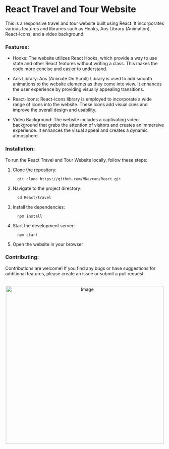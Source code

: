 <h1>React Travel and Tour Website</h1>
This is a responsive travel and tour website built using React. It incorporates various features and libraries such as Hooks, Aos Library (Animation), React-Icons, and a video background.

<h3>Features:</h3>

* Hooks: The website utilizes React Hooks, which provide a way to use state and other React features without writing a class. This makes the code more concise and easier to understand.

* Aos Library: Aos (Animate On Scroll) Library is used to add smooth animations to the website elements as they come into view. It enhances the user experience by providing visually appealing transitions.

* React-Icons: React-Icons library is employed to incorporate a wide range of icons into the website. These icons add visual cues and improve the overall design and usability.

* Video Background: The website includes a captivating video background that grabs the attention of visitors and creates an immersive experience. It enhances the visual appeal and creates a dynamic atmosphere.

<h3>Installation:</h3>
To run the React Travel and Tour Website locally, follow these steps:
<ol type=1>
  
  <li>Clone the repository:</li>
  
```
  git clone https://github.com/MNazran/React.git
```
  
  <li>Navigate to the project directory:</li>
  
```
  cd React/travel
```
  
  <li>Install the dependencies:</li>
  
```
  npm install
```
  
  <li>Start the development server:</li>
  
```
  npm start
```
  
  <li>Open the website in your browser</li>

</ol>

<h3>Contributing:</h3>
Contributions are welcome! If you find any bugs or have suggestions for additional features, please create an issue or submit a pull request.
<br/><br/>

<p align="center">
  <img src="https://github.com/MNazran/React/assets/121558403/f482aae0-1ac9-4960-8598-410f3401ed91" alt="Image" width="500">
</p>
